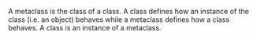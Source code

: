 A metaclass is the class of a class. A class defines how an instance of the class (i.e. an object) behaves while a metaclass defines how a class behaves. A class is an instance of a metaclass.
